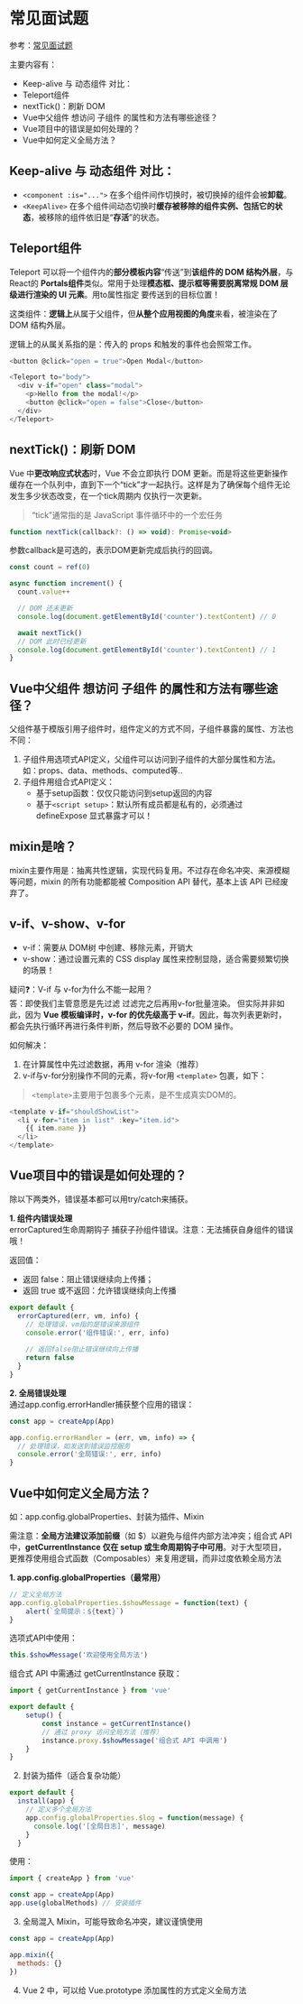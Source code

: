 # 常见面试题

参考：[常见面试题](https://www.doubao.com/thread/w51c0bfc97a4f1447)

主要内容有：
* Keep-alive 与 动态组件 对比：
* Teleport组件
* nextTick()：刷新 DOM
* Vue中父组件 想访问 子组件 的属性和方法有哪些途径？
* Vue项目中的错误是如何处理的？
* Vue中如何定义全局方法？


## Keep-alive 与 动态组件 对比：
* `<component :is="...">` 在多个组件间作切换时，被切换掉的组件会被**卸载**。 
* `<KeepAlive>` 在多个组件间动态切换时**缓存被移除的组件实例、包括它的状态**，被移除的组件依旧是“**存活**”的状态。

## Teleport组件
Teleport 可以将一个组件内的**部分模板内容**“传送”到**该组件的 DOM 结构外层**，与React的 **Portals组件**类似。常用于处理**模态框、提示框等需要脱离常规 DOM 层级进行渲染的 UI 元素**。用to属性指定 要传送到的目标位置！

这类组件：**逻辑上**从属于父组件，但**从整个应用视图的角度**来看，被渲染在了 DOM 结构外层。

逻辑上的从属关系指的是：传入的 props 和触发的事件也会照常工作。


```js
<button @click="open = true">Open Modal</button>

<Teleport to="body">
  <div v-if="open" class="modal">
    <p>Hello from the modal!</p>
    <button @click="open = false">Close</button>
  </div>
</Teleport>
```

## nextTick()：刷新 DOM
Vue 中**更改响应式状态**时，Vue 不会立即执行 DOM 更新。而是将这些更新操作缓存在一个队列中，直到下一个“tick”才一起执行。这样是为了确保每个组件无论发生多少状态改变，在一个tick周期内 仅执行一次更新。
> “tick”通常指的是 JavaScript 事件循环中的一个宏任务
```js
function nextTick(callback?: () => void): Promise<void>
```
参数callback是可选的，表示DOM更新完成后执行的回调。
```js
const count = ref(0)

async function increment() {
  count.value++

  // DOM 还未更新
  console.log(document.getElementById('counter').textContent) // 0

  await nextTick()
  // DOM 此时已经更新
  console.log(document.getElementById('counter').textContent) // 1
}
```

## Vue中父组件 想访问 子组件 的属性和方法有哪些途径？
父组件基于模版引用子组件时，组件定义的方式不同，子组件暴露的属性、方法也不同：
1. 子组件用选项式API定义，父组件可以访问到子组件的大部分属性和方法。如：props、data、methods、computed等..
2. 子组件用组合式API定义：
    * 基于setup函数：仅仅只能访问到setup返回的内容
    * 基于`<script setup>`：默认所有成员都是私有的，必须通过 defineExpose 显式暴露才可以！

## mixin是啥？
mixin主要作用是：抽离共性逻辑，实现代码复用。不过存在命名冲突、来源模糊等问题，mixin 的所有功能都能被 Composition API 替代，基本上该 API 已经废弃了。

## v-if、v-show、v-for
* v-if：需要从 DOM树 中创建、移除元素，开销大
* v-show：通过设置元素的 CSS display 属性来控制显隐，适合需要频繁切换的场景！

疑问❓：V-if 与 v-for为什么不能一起用？   
答：即使我们主管意愿是先过滤 过滤完之后再用v-for批量渲染。 但实际并非如此，因为 **Vue 模板编译时，v-for 的优先级高于 v-if**。因此，每次列表更新时，都会先执行循环再进行条件判断，然后导致不必要的 DOM 操作。

如何解决：
1. 在计算属性中先过滤数据，再用 v-for 渲染（推荐）
2. v-if与v-for分别操作不同的元素，将v-for用 `<template>` 包裹，如下：
  > `<template>`主要用于包裹多个元素，是不生成真实DOM的。
```js
<template v-if="shouldShowList">
  <li v-for="item in list" :key="item.id">
    {{ item.name }}
  </li>
</template>
```

## Vue项目中的错误是如何处理的？
除以下两类外，错误基本都可以用try/catch来捕获。

**1. 组件内错误处理**  
errorCaptured生命周期钩子 捕获子孙组件错误。注意：无法捕获自身组件的错误哦！

返回值：
* 返回 false：阻止错误继续向上传播；
* 返回 true 或不返回：允许错误继续向上传播

```js
export default {
  errorCaptured(err, vm, info) {
    // 处理错误，vm指的是错误来源组件
    console.error('组件错误:', err, info)
    
    // 返回false阻止错误继续向上传播
    return false
  }
}
```

**2. 全局错误处理**  
通过app.config.errorHandler捕获整个应用的错误：
```js
const app = createApp(App)

app.config.errorHandler = (err, vm, info) => {
  // 处理错误，如发送到错误监控服务
  console.error('全局错误:', err, info)
}
```

## Vue中如何定义全局方法？
如：app.config.globalProperties、封装为插件、Mixin

需注意：**全局方法建议添加前缀**（如 $）以避免与组件内部方法冲突；组合式 API 中，**getCurrentInstance 仅在 setup 或生命周期钩子中可用**。对于大型项目，更推荐使用组合式函数（Composables）来复用逻辑，而非过度依赖全局方法

**1. app.config.globalProperties（最常用）**

```js
// 定义全局方法
app.config.globalProperties.$showMessage = function(text) {
    alert(`全局提示：${text}`)
}
```

选项式API中使用：
```js
this.$showMessage('欢迎使用全局方法')
```

组合式 API 中需通过 getCurrentInstance 获取：

```js
import { getCurrentInstance } from 'vue'

export default {
    setup() {
        const instance = getCurrentInstance()
        // 通过 proxy 访问全局方法（推荐）
        instance.proxy.$showMessage('组合式 API 中调用')
    }
}
```

2. 封装为插件（适合复杂功能）
```js
export default {
  install(app) {
    // 定义多个全局方法
    app.config.globalProperties.$log = function(message) {
      console.log('[全局日志]', message)
    }
  }
```

使用：
```js
import { createApp } from 'vue'

const app = createApp(App)
app.use(globalMethods) // 安装插件
```

3. 全局混入 Mixin，可能导致命名冲突，建议谨慎使用
```js
const app = createApp(App)

app.mixin({
  methods: {}
})
```
4. Vue 2 中，可以给 Vue.prototype 添加属性的方式定义全局方法


